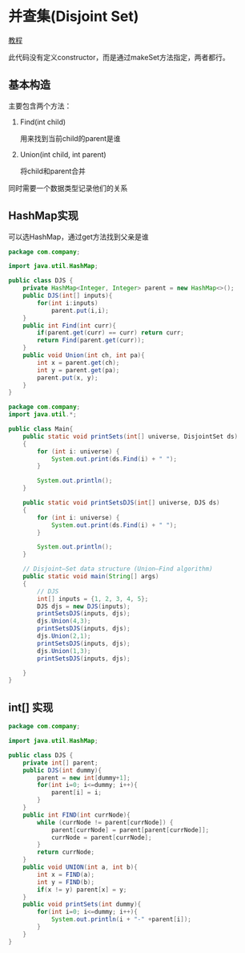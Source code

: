 # 并查集(Disjoint Set)

[教程](https://www.techiedelight.com/disjoint-set-data-structure-union-find-algorithm/)

此代码没有定义constructor，而是通过makeSet方法指定，两者都行。

## 基本构造

主要包含两个方法：

1.  Find(int child)

    &#x20;用来找到当前child的parent是谁
2.  Union(int child, int parent)

    将child和parent合并

同时需要一个数据类型记录他们的关系

## HashMap实现

可以选HashMap，通过get方法找到父亲是谁

```java
package com.company;

import java.util.HashMap;

public class DJS {
    private HashMap<Integer, Integer> parent = new HashMap<>();
    public DJS(int[] inputs){
        for(int i:inputs)
            parent.put(i,i);
    }
    public int Find(int curr){
        if(parent.get(curr) == curr) return curr;
        return Find(parent.get(curr));
    }
    public void Union(int ch, int pa){
        int x = parent.get(ch);
        int y = parent.get(pa);
        parent.put(x, y);
    }
}

```

```java
package com.company;
import java.util.*;

public class Main{
    public static void printSets(int[] universe, DisjointSet ds)
    {
        for (int i: universe) {
            System.out.print(ds.Find(i) + " ");
        }

        System.out.println();
    }

    public static void printSetsDJS(int[] universe, DJS ds)
    {
        for (int i: universe) {
            System.out.print(ds.Find(i) + " ");
        }

        System.out.println();
    }

    // Disjoint–Set data structure (Union–Find algorithm)
    public static void main(String[] args)
    {
        // DJS
        int[] inputs = {1, 2, 3, 4, 5};
        DJS djs = new DJS(inputs);
        printSetsDJS(inputs, djs);
        djs.Union(4,3);
        printSetsDJS(inputs, djs);
        djs.Union(2,1);
        printSetsDJS(inputs, djs);
        djs.Union(1,3);
        printSetsDJS(inputs, djs);

    }
}
```

## int\[] 实现

```java
package com.company;

import java.util.HashMap;

public class DJS {
    private int[] parent;
    public DJS(int dummy){
        parent = new int[dummy+1];
        for(int i=0; i<=dummy; i++){
            parent[i] = i;
        }
    }
    public int FIND(int currNode){
        while (currNode != parent[currNode]) {
            parent[currNode] = parent[parent[currNode]];
            currNode = parent[currNode];
        }
        return currNode;
    }
    public void UNION(int a, int b){
        int x = FIND(a);
        int y = FIND(b);
        if(x != y) parent[x] = y;
    }
    public void printSets(int dummy){
        for(int i=0; i<=dummy; i++){
            System.out.println(i + "-" +parent[i]);
        }
    }
}

```
